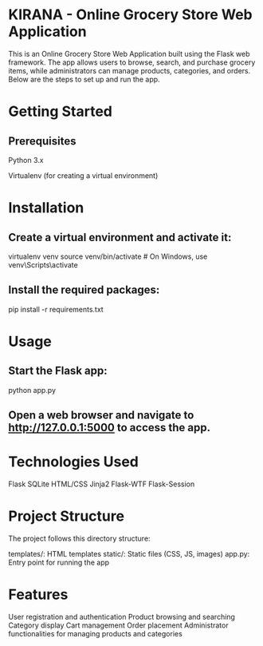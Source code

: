 # KIRANA - Online Grocery Store Web Application
This is an Online Grocery Store Web Application built using the Flask web framework. The app allows users to browse, search, and purchase grocery items, while administrators can manage products, categories, and orders. Below are the steps to set up and run the app.

# Getting Started
## Prerequisites
Python 3.x

Virtualenv (for creating a virtual environment)

# Installation
## Create a virtual environment and activate it:
virtualenv venv
source venv/bin/activate  # On Windows, use venv\Scripts\activate

## Install the required packages:
pip install -r requirements.txt

# Usage
## Start the Flask app:
python app.py
## Open a web browser and navigate to http://127.0.0.1:5000 to access the app.

# Technologies Used
Flask
SQLite
HTML/CSS
Jinja2
Flask-WTF
Flask-Session

# Project Structure
The project follows this directory structure:

templates/: HTML templates
static/: Static files (CSS, JS, images)
app.py: Entry point for running the app

# Features
User registration and authentication
Product browsing and searching
Category display
Cart management
Order placement
Administrator functionalities for managing products and categories

